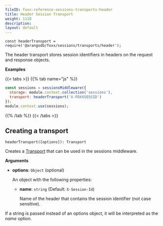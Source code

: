 ```yaml
---
fileID: foxx-reference-sessions-transports-header
title: Header Session Transport
weight: 1110
description: 
layout: default
---
```

`const headerTransport = require('@arangodb/foxx/sessions/transports/header');`

The header transport stores session identifiers in headers on the request
and response objects.

**Examples**

{{< tabs >}}
{{% tab name="js" %}}
```js
const sessions = sessionsMiddleware({
  storage: module.context.collection('sessions'),
  transport: headerTransport('X-FOXXSESSID')
});
module.context.use(sessions);
```
{{% /tab %}}
{{< /tabs >}}

## Creating a transport

`headerTransport([options]): Transport`

Creates a [Transport]() that can be used in the sessions middleware.

**Arguments**

* **options**: `Object` (optional)

  An object with the following properties:

  * **name**: `string` (Default: `X-Session-Id`)

    Name of the header that contains the session identifier (not case sensitive).

If a string is passed instead of an options object, it will be interpreted
as the *name* option.
